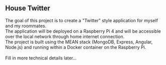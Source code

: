 ## House Twitter

The goal of this project is to create a "Twitter" style application for myself and my roommates.\
The application will be deployed on a Raspberry Pi 4 and will be accessible over the local network through home internet connection.\
The project is built using the MEAN stack (MongoDB, Express, Angular, Node.js) and running within a Docker container on the Raspberry Pi.\
\
Fill in more technical details later...
